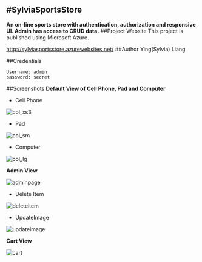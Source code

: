 #SylviaSportsStore
---
**An on-line sports store with authentication, authorization and responsive UI. Admin has access to CRUD data.**
##Project Website
This project is published using Microsoft Azure.

http://sylviasportsstore.azurewebsites.net/
##Author
Ying(Sylvia) Liang

##Credentials
```
Username: admin
password: secret
```
##Screenshots
**Default View of Cell Phone, Pad and Computer**

* Cell Phone

![col_xs3](https://cloud.githubusercontent.com/assets/17027820/16922847/39f7ecb8-4ccc-11e6-9455-b40dd0bc908c.jpg)

* Pad

![col_sm](https://cloud.githubusercontent.com/assets/17027820/16921466/85ac31a6-4cc6-11e6-86c6-39005d8829ef.jpg)

* Computer

![col_lg](https://cloud.githubusercontent.com/assets/17027820/16921456/7dbfd470-4cc6-11e6-862d-235cec8182e9.jpg)

**Admin View**

![adminpage](https://cloud.githubusercontent.com/assets/17027820/16921504/a7f7a2c2-4cc6-11e6-962c-afe6d02d9860.jpg)

* Delete Item

![deleteitem](https://cloud.githubusercontent.com/assets/17027820/16921486/9adc565a-4cc6-11e6-9215-b30f0c9f0e4d.jpg)

* UpdateImage

![updateimage](https://cloud.githubusercontent.com/assets/17027820/16921493/9fe80748-4cc6-11e6-8783-3f1bb692bf67.jpg)

**Cart View**

![cart](https://cloud.githubusercontent.com/assets/17027820/16921506/abe007ee-4cc6-11e6-89b3-39aab1e5e805.jpg)
